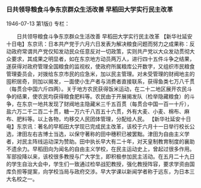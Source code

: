 ### 日共领导粮食斗争东京群众生活改善  早稻田大学实行民主改革

1946-07-13
第1版()
专栏：

　　日共领导粮食斗争东京群众生活改善
    早稻田大学实行民主改革
    【新华社延安十日电】东京讯：日本共产党于六月六日发表为解决粮食问题而努力之成果称：反动政府常谓共产党仅知发动民众任意反对一切政策，实则共产党以大众发动贯彻大众要求，其成果之明显者，如在东京地方动员两万人，进行四十五件斗争之结果，遂获得对政府管理全国粮食的监视权，使政府所属粮库公开数字，又组织市民粮食管理委员会，对拨给东京市民的应急米，加以民主管理。对未受管理的财阀地主的囤积居奇，则加以揭发，一面使小生产者与消费者直接联系，获得鱼类七万八千贯（每贯合中国六斤四两）。关于地方农民获得饭米运动，在二十二地区展开农民斗争的结果，使农民均获得粮食肥料等。农民由于开展揭发队（检举隐藏粮食）的斗争，在东京一地共发现了财阀地主隐藏米三千五百贯（每贯合中国一百一十斤），盐六万二千二百二十贯，糖一万六千八百五十六贯，外有大麦、小麦、棉布、麻布、肥料等。以上各物，均移交人民团体管理，分配给人民。
    【新华社延安十日电】东京讯：著名的早稻田大学现已完成民主改革，该校于六月十一日举行校长公选，津田左右吉博士当选，以保守著称的田中穗积已被罢黜。津田为自由主义学者，对民主阵线运动深为赞助。田中执长早大有二十年，对天皇制教育制度的襄助不遗余力。早稻田向为闻名的自由主义学校，在民主运动史上，曾起过很多作用。军部投降以来，该校很多教授与广大学生，即积极参加民主活动。在五月二十九日的学生自治大会中，学生们一致通过检举战犯教授，强化教授阵容，要求学资由国库负担等提案，向学校当局与政府交涉。早大学课以新闻学者称于远东，为日本三大名校之一。
